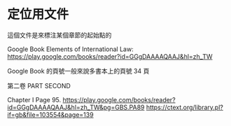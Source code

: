 # 定位用文件


這個文件是來標注某個章節的起始點的

Google Book Elements of International Law: https://play.google.com/books/reader?id=GGgDAAAAQAAJ&hl=zh_TW

Google Book 的頁號一般來說多書本上的頁號 34 頁



第二卷 PART SECOND

Chapter I
Page 95. https://play.google.com/books/reader?id=GGgDAAAAQAAJ&hl=zh_TW&pg=GBS.PA89
https://ctext.org/library.pl?if=gb&file=103554&page=139
